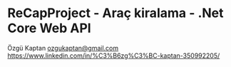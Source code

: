 # ReCapProject - Araç kiralama - .Net Core Web API

Özgü Kaptan
ozgukaptan@gmail.com <br>
https://www.linkedin.com/in/%C3%B6zg%C3%BC-kaptan-350992205/

